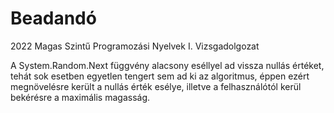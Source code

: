 # Beadandó

2022 Magas Szintű Programozási Nyelvek I. Vizsgadolgozat

A System.Random.Next függvény alacsony eséllyel ad vissza nullás értéket, tehát sok esetben egyetlen tengert sem ad ki az algoritmus, éppen ezért megnövelésre került a nullás érték esélye, illetve a felhasználótól kerül bekérésre a maximális magasság.
